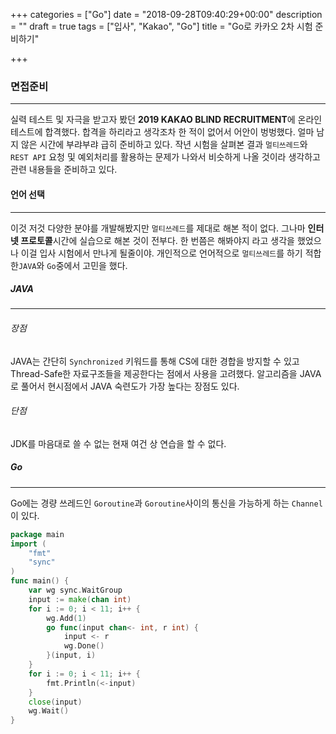 +++
categories = ["Go"]
date = "2018-09-28T09:40:29+00:00"
description = ""
draft = true
tags = ["입사", "Kakao", "Go"]
title = "Go로 카카오 2차 시험 준비하기"

+++
### 면접준비

***

실력 테스트 및 자극을 받고자 봤던 **2019 KAKAO BLIND RECRUITMENT**에 온라인 테스트에 합격했다. 합격을 하리라고 생각조차 한 적이 없어서 어안이 벙벙했다. 얼마 남지 않은 시간에 부랴부랴 급히 준비하고 있다. 작년 시험을 살펴본 결과 `멀티쓰레드`와 `REST API` 요청 및 예외처리를 활용하는 문제가 나와서 비슷하게 나올 것이라 생각하고 관련 내용들을 준비하고 있다.

#### 언어 선택

***

이것 저것 다양한 분야를 개발해봤지만 `멀티쓰레드`를 제대로 해본 적이 없다. 그나마 **인터넷 프로토콜**시간에 실습으로 해본 것이 전부다. 한 번쯤은 해봐야지 라고 생각을 했었으나 이걸 입사 시험에서 만나게 될줄이야. 개인적으로 언어적으로  `멀티쓰레드`를 하기 적합한`JAVA`와 `Go`중에서 고민을 했다.

##### JAVA

***

###### 장점

JAVA는 간단히 `Synchronized` 키워드를 통해 CS에 대한 경합을 방지할 수 있고 Thread-Safe한 자료구조들을 제공한다는 점에서 사용을 고려했다. 알고리즘을 JAVA로 풀어서 현시점에서 JAVA 숙련도가 가장 높다는 장점도 있다. 

###### 단점

JDK를 마음대로 쓸 수 없는 현재 여건 상 연습을 할 수 없다.

##### Go

***

Go에는 경량 쓰레드인 `Goroutine`과 `Goroutine`사이의 통신을 가능하게 하는 `Channel`이 있다.

```go
package main
import (
	"fmt"
	"sync"
)
func main() {
	var wg sync.WaitGroup
	input := make(chan int)
	for i := 0; i < 11; i++ {
		wg.Add(1)
		go func(input chan<- int, r int) {
			input <- r
			wg.Done()
		}(input, i)
	}
	for i := 0; i < 11; i++ {
		fmt.Println(<-input)
	}
	close(input)
	wg.Wait()
}
```